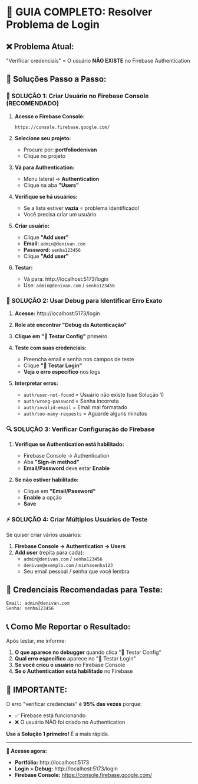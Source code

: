 # 🔐 **GUIA COMPLETO: Resolver Problema de Login**

## ❌ **Problema Atual:**

"Verificar credenciais" = O usuário **NÃO EXISTE** no Firebase Authentication

## 🎯 **Soluções Passo a Passo:**

### **🚀 SOLUÇÃO 1: Criar Usuário no Firebase Console (RECOMENDADO)**

1. **Acesse o Firebase Console:**

   ```
   https://console.firebase.google.com/
   ```

2. **Selecione seu projeto:**
   - Procure por: **portfoliodenivan**
   - Clique no projeto

3. **Vá para Authentication:**
   - Menu lateral → **Authentication**
   - Clique na aba **"Users"**

4. **Verifique se há usuários:**
   - Se a lista estiver **vazia** = problema identificado!
   - Você precisa criar um usuário

5. **Criar usuário:**
   - Clique **"Add user"**
   - **Email:** `admin@denivan.com`
   - **Password:** `senha123456`
   - Clique **"Add user"**

6. **Testar:**
   - Vá para: http://localhost:5173/login
   - Use: `admin@denivan.com` / `senha123456`

### **🧪 SOLUÇÃO 2: Usar Debug para Identificar Erro Exato**

1. **Acesse:** http://localhost:5173/login

2. **Role até encontrar "Debug da Autenticação"**

3. **Clique em "🔧 Testar Config"** primeiro

4. **Teste com suas credenciais:**
   - Preencha email e senha nos campos de teste
   - Clique **"🧪 Testar Login"**
   - **Veja o erro específico** nos logs

5. **Interpretar erros:**
   - `auth/user-not-found` = Usuário não existe (use Solução 1)
   - `auth/wrong-password` = Senha incorreta
   - `auth/invalid-email` = Email mal formatado
   - `auth/too-many-requests` = Aguarde alguns minutos

### **🔍 SOLUÇÃO 3: Verificar Configuração do Firebase**

1. **Verifique se Authentication está habilitado:**
   - Firebase Console → Authentication
   - Aba **"Sign-in method"**
   - **Email/Password** deve estar **Enable**

2. **Se não estiver habilitado:**
   - Clique em **"Email/Password"**
   - **Enable** a opção
   - **Save**

### **⚡ SOLUÇÃO 4: Criar Múltiplos Usuários de Teste**

Se quiser criar vários usuários:

1. **Firebase Console → Authentication → Users**
2. **Add user** (repita para cada):
   - `admin@denivan.com` / `senha123456`
   - `denivan@exemplo.com` / `minhasenha123`
   - Seu email pessoal / senha que você lembra

## 🎯 **Credenciais Recomendadas para Teste:**

```
Email: admin@denivan.com
Senha: senha123456
```

## 📞 **Como Me Reportar o Resultado:**

Após testar, me informe:

1. **O que aparece no debugger** quando clica "🔧 Testar Config"
2. **Qual erro específico** aparece no "🧪 Testar Login"
3. **Se você criou o usuário** no Firebase Console
4. **Se o Authentication está habilitado** no Firebase

## 🚨 **IMPORTANTE:**

O erro "verificar credenciais" é **95% das vezes** porque:

- ✅ Firebase está funcionando
- ❌ O usuário NÃO foi criado no Authentication

**Use a Solução 1 primeiro!** É a mais rápida.

---

**🔧 Acesse agora:**

- **Portfólio:** http://localhost:5173
- **Login + Debug:** http://localhost:5173/login
- **Firebase Console:** https://console.firebase.google.com/
